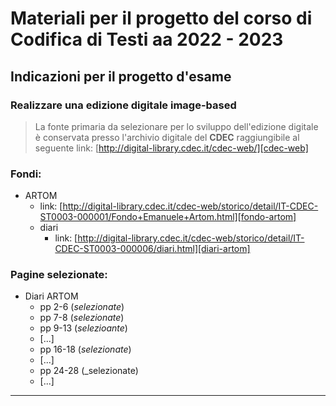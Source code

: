 # Materiali per il progetto del corso di Codifica di Testi aa 2022 - 2023
## Indicazioni per il progetto d'esame
### Realizzare una edizione digitale image-based

> La fonte primaria da selezionare per lo sviluppo dell'edizione digitale è conservata presso l'archivio digitale del **CDEC** raggiungibile al seguente link: [http://digital-library.cdec.it/cdec-web/][cdec-web]

### Fondi:
- ARTOM
    - link: [http://digital-library.cdec.it/cdec-web/storico/detail/IT-CDEC-ST0003-000001/Fondo+Emanuele+Artom.html][fondo-artom]
    - diari
        - link: [http://digital-library.cdec.it/cdec-web/storico/detail/IT-CDEC-ST0003-000006/diari.html][diari-artom]

### Pagine selezionate:
- Diari ARTOM
    - pp 2-6 (_selezionate_)
    - pp 7-8 (_selezionate_)
    - pp 9-13 (_selezioante_)
    - \[...\]
    - pp 16-18 (_selezionate_)
    - \[...\]
    - pp 24-28 (_selezionate)
    - \[...\]

______________

[cdec-web]: http://digital-library.cdec.it/cdec-web/ 'CDEC Digital Archive'
[fondo-artom]: http://digital-library.cdec.it/cdec-web/storico/detail/IT-CDEC-ST0003-000001/Fondo+Emanuele+Artom.html 'Fondo Artom'
[diari-artom]: http://digital-library.cdec.it/cdec-web/storico/detail/IT-CDEC-ST0003-000006/diari.html 'Diari Artom'